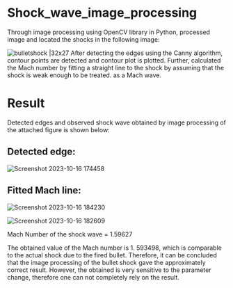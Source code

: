 # Shock_wave_image_processing
Through image processing using OpenCV library in Python, processed image and located the shocks in the following image: 

![bulletshock |32x27](https://github.com/rakeshrkt/Shock_wave_image_processing/assets/86558469/b939273d-0bd7-4a98-8a1f-6e2492932864 )
After detecting the edges using the Canny algorithm, contour points are detected and contour plot is plotted. Further, calculated the Mach number by fitting a straight line  to the shock by assuming that the shock is weak enough to be treated. 
as a Mach wave. 

# Result
Detected edges and observed shock wave obtained by image processing of the attached figure is shown below: 

## Detected edge: 
![Screenshot 2023-10-16 174458](https://github.com/rakeshrkt/Shock_wave_image_processing/assets/86558469/ef7dc453-a234-45d7-8256-2f3f6f4a56d2)
## Fitted Mach line:  
![Screenshot 2023-10-16 184230](https://github.com/rakeshrkt/Shock_wave_image_processing/assets/86558469/4a843cca-3df1-4e5b-9f2e-4bee1774322a)

![Screenshot 2023-10-16 182609](https://github.com/rakeshrkt/Shock_wave_image_processing/assets/86558469/b80a64a8-2437-497d-a6dd-676773121ccc)

Mach Number of the shock wave = 1.59627

The obtained value of the Mach number is 1. 593498, which is comparable to the actual shock due to the fired bullet. Therefore, it can be concluded that the image processing of the bullet shock gave the approximately correct result. However, the obtained is very sensitive to the parameter change, therefore one can not completely rely on the result. 
